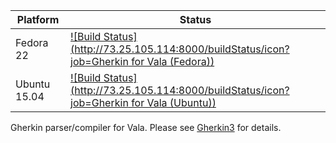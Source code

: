 | Platform | Status |
| --- | --- | 
| Fedora 22 | [![Build Status](http://73.25.105.114:8000/buildStatus/icon?job=Gherkin for Vala (Fedora))](http://73.25.105.114:8000/job/Gherkin%20for%20Vala%20(Fedora)/) |
| Ubuntu 15.04 | [![Build Status](http://73.25.105.114:8000/buildStatus/icon?job=Gherkin for Vala (Ubuntu))](http://73.25.105.114:8000/job/Gherkin%20for%20Vala%20(Ubuntu)/) |

Gherkin parser/compiler for Vala. Please see [Gherkin3](https://github.com/cucumber/gherkin3) for details.
